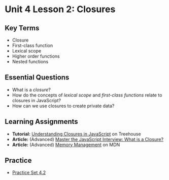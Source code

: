 # Unit 4 Lesson 2: Closures

## Key Terms
* Closure
* First-class function
* Lexical scope
* Higher order functions
* Nested functions

## Essential Questions
* What is a _closure_?
* How do the concepts of _lexical scope_ and _first-class functions_ relate to closures in JavaScript?
* How can we use closures to create private data?

## Learning Assignments
* **Tutorial:** [Understanding Closures in JavaScript](https://teamtreehouse.com/library/understanding-closures-in-javascript) on Treehouse
* **Article:** (Advanced) [Master the JavaScript Interview: What is a Closure?](https://medium.com/javascript-scene/master-the-javascript-interview-what-is-a-closure-b2f0d2152b36)
* **Article:** (Advanced) [Memory Management](https://developer.mozilla.org/en-US/docs/Web/JavaScript/Memory_Management) on MDN

## Practice
* [Practice Set 4.2](https://github.com/The-Marcy-Lab-School/se-unit-4/blob/master/lesson-2-closures/practice-set/exercises.md)

